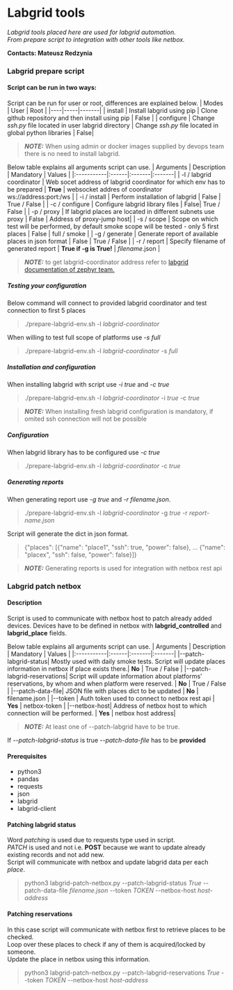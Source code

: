 # Labgrid tools
*Labgrid tools placed here are used for labgrid automation.*  
*From prepare script to integration with other tools like netbox.*

**Contacts: Mateusz Redzynia**
### Labgrid prepare script
#### Script can be run in two ways:

Script can be run for user or root, differences are explained below.
| Modes | User | Root |
|----|-----|-------|
| install | Install labgrid using pip | Clone github repository and then install using pip | False |
| configure | Change *ssh.py* file located in user labgrid directory | Change *ssh.py* file located in global python libraries | False|
> **_NOTE:_** When using admin or docker images supplied by devops team there is no need to install labgrid.

Below table explains all arguments script can use.
| Arguments | Description | Mandatory | Values |
|:-----------|:------|:-------|:-------|
| -l / labgrid coordinator | Web socet address of labgrid coordinator for which env has to be prepared | **True** | websocket addres of coordinator ws://address:port:/ws |
| -i / install | Perform installation of labgrid | False | True / False |
| -c / configure | Configure labgrid library files | False| True / False |
| -p / proxy | If labgrid places are located in different subnets use proxy | False | Address of proxy-jump host|
| -s / scope | Scope on which test will be performed, by default smoke scope will be tested - only 5 first places | False | full / smoke |
| -g / generate | Generate report of available places in json format | False | True / False |
| -r / report | Specify filename of generated report | **True if -g is True!** | *filename*.json |

> **_NOTE:_** to get labgrid-coordinator address refer to [labgrid documentation of zephyr team.](https://intel-innersource.github.io/os.rtos.zephyr.devops.documentation/user_guides/labgrid_user_guide.html)

##### Testing your configuration
Below command will connect to provided labgrid coordinator and test connection to first 5 places
> ./prepare-labgrid-env.sh -l *labgrid-coordinator* 

When willing to test full scope of platforms use *-s full*
> ./prepare-labgrid-env.sh -l *labgrid-coordinator* -s *full*

##### Installation and configuration
When installing labgrid with script use *-i true* and *-c true*
> ./prepare-labgrid-env.sh -l *labgrid-coordinator* -i *true* -c *true*

> **_NOTE:_** When installing fresh labgrid configuration is mandatory, if omited ssh connection will not be possible

##### Configuration
When labgrid library has to be configured use *-c true*
> ./prepare-labgrid-env.sh -l *labgrid-coordinator* -c *true*

##### Generating reports
When generating report use *-g true* and *-r filename.json*.

> ./prepare-labgrid-env.sh -l *labgrid-coordinator* -g *true* -r *report-name.json*

Script will generate the dict in json format.
> {"places": [{"name": "place1", "ssh": true, "power": false}, ... {"name": "placex", "ssh": false, "power": false}]}

> **_NOTE:_** Generating reports is used for integration with netbox rest api


### Labgrid patch netbox

#### Description
Script is used to communicate with netbox host to patch already added devices.
Devices have to be defined in netbox with **labgrid_controlled** and **labgrid_place** fields.

Below table explains all arguments script can use.
| Arguments | Description | Mandatory | Values |
|:-----------|:------|:-------|:-------|
|--patch-labgrid-status| Mostly used with daily smoke tests. Script will update places information in netbox if place exists there.| **No** | True / False |
|--patch-labgrid-reservations| Script will update information about platforms' reservations, by whom and when platform were reserved. | **No** | True / False |
|--patch-data-file| JSON file with places dict to be updated | **No** | filename.json |
|--token | Auth token used to connect to netbox rest api | **Yes** | netbox-token |
|--netbox-host| Address of netbox host to which connection will be performed. | **Yes** | netbox host address|

> **_NOTE:_** At least one of --patch-labgrid have to be true.

If *--patch-labgrid-status* is true *--patch-data-file* has to be **provided**

#### Prerequisites
- python3
- pandas
- requests
- json
- labgrid
- labgrid-client

#### Patching labgrid status
Word *patching* is used due to requests type used in script.    
*PATCH* is used and not i.e. **POST** because we want to update already existing records and not add new.   
Script will communicate with netbox and update labgrid data per each *place*.  

> python3 labgrid-patch-netbox.py --patch-labgrid-status *True* --patch-data-file *filename.json* --token *TOKEN* --netbox-host *host-address*

#### Patching reservations
In this case script will communicate with netbox first to retrieve places to be checked.  
Loop over these places to check if any of them is acquired/locked by someone.  
Update the place in netbox using this information.  

> python3 labgrid-patch-netbox.py --patch-labgrid-reservations *True* --token *TOKEN* --netbox-host *host-address*